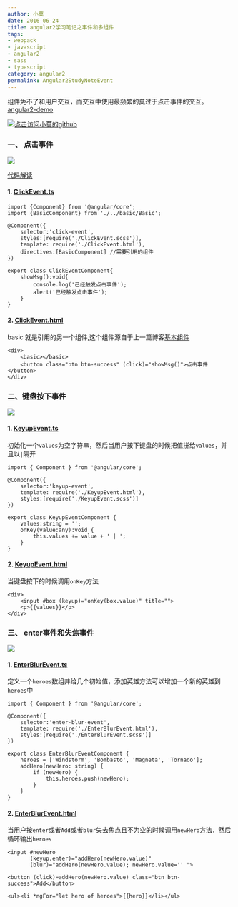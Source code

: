 ```yaml
---
author: 小莫
date: 2016-06-24
title: angular2学习笔记之事件和多组件
tags:
- webpack
- javascript
- angular2
- sass
- typescript
category: angular2
permalink: Angular2StudyNoteEvent
---
```

组件免不了和用户交互，而交互中使用最频繁的莫过于点击事件的交互。[angular2-demo](https://github.com/qq83387856/angular2-demo)
<!-- more -->
[![点击访问小莫的github](http://static.xiaomo.info/images/angular.png)](https://github.com/qq83387856)

### 一、 点击事件
![](http://static.xiaomo.info/images/ClickEvent.gif)

[代码解读](https://github.com/qq83387856/angular2-demo/tree/master/src/ts/component/clickEvent)

#### 1. [ClickEvent.ts](https://github.com/qq83387856/angular2-demo/blob/master/src/ts/component/clickEvent/ClickEvent.ts)

```
import {Component} from '@angular/core';
import {BasicComponent} from './../basic/Basic';

@Component({
    selector:'click-event',
    styles:[require('./ClickEvent.scss')],
    template: require('./ClickEvent.html'),
    directives:[BasicComponent] //需要引用的组件
})

export class ClickEventComponent{
    showMsg():void{
        console.log('己经触发点击事件');
        alert('己经触发点击事件');
    }
}

```

#### 2. [ClickEvent.html](https://github.com/qq83387856/angular2-demo/blob/master/src/ts/component/clickEvent/ClickEvent.html)
basic 就是引用的另一个组件,这个组件源自于上一篇博客[基本组件](https://blog.xiaomo.info/2016/06/22/angular2_study_note_component/)
```
<div>
    <basic></basic>
    <button class="btn btn-success" (click)="showMsg()">点击事件</button>
</div>
```

### 二、键盘按下事件

![](http://static.xiaomo.info/images/ClickEvent.gif)

#### 1. [KeyupEvent.ts](https://github.com/qq83387856/angular2-demo/blob/master/src/ts/component/keyupEvent/KeyupEvent.ts)
初始化一个`values`为空字符串，然后当用户按下键盘的时候把值拼给`values`，并且以`|`隔开

```
import { Component } from '@angular/core';

@Component({
    selector:'keyup-event',
    template: require('./KeyupEvent.html'),
    styles:[require('./KeyupEvent.scss')]
})

export class KeyupEventComponent {
    values:string = '';
    onKey(value:any):void {
        this.values += value + ' | ';
    }
}

```


#### 2. [KeyupEvent.html](https://github.com/qq83387856/angular2-demo/blob/master/src/ts/component/keyupEvent/KeyupEvent.html)
当键盘按下的时候调用`onKey`方法

```
<div>
    <input #box (keyup)="onKey(box.value)" title="">
    <p>{{values}}</p>
</div>
```

### 三、 enter事件和失焦事件
![](http://static.xiaomo.info/images/ClickEvent.gif)
#### 1. [EnterBlurEvent.ts](https://github.com/qq83387856/angular2-demo/blob/master/src/ts/component/EnterBlurEvent/EnterBlurEvent.ts)
定义一个`heroes`数组并给几个初始值，添加英雄方法可以增加一个新的英雄到`heroes`中

```
import { Component } from '@angular/core';

@Component({
    selector:'enter-blur-event',
    template: require('./EnterBlurEvent.html'),
    styles:[require('./EnterBlurEvent.scss')]
})

export class EnterBlurEventComponent {
    heroes = ['Windstorm', 'Bombasto', 'Magneta', 'Tornado'];
    addHero(newHero: string) {
        if (newHero) {
            this.heroes.push(newHero);
        }
    }
}
```


#### 2. [EnterBlurEvent.html](https://github.com/qq83387856/angular2-demo/blob/master/src/ts/component/EnterBlurEvent/EnterBlurEvent.html)
当用户按`enter`或者`Add`或者`blur`失去焦点且不为空的时候调用`newHero`方法，然后循环输出`heroes`

```
<input #newHero
       (keyup.enter)="addHero(newHero.value)"
       (blur)="addHero(newHero.value); newHero.value='' ">

<button (click)=addHero(newHero.value) class="btn btn-success">Add</button>

<ul><li *ngFor="let hero of heroes">{{hero}}</li></ul>
```
